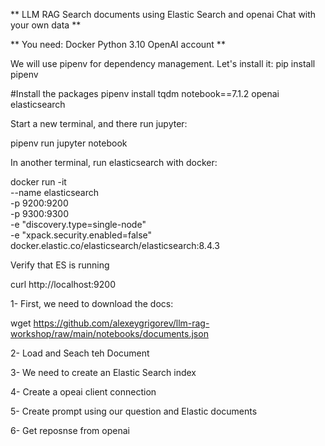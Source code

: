 ** LLM RAG 
   Search documents using Elastic Search and openai
 Chat with your own data **

** You need:
Docker
Python 3.10
OpenAI account
**

We will use pipenv for dependency management. Let's install it:
pip install pipenv

#Install the packages
pipenv install tqdm notebook==7.1.2 openai elasticsearch

Start a new terminal, and there run jupyter:

pipenv run jupyter notebook

In another terminal, run elasticsearch with docker:

docker run -it \
    --name elasticsearch \
    -p 9200:9200 \
    -p 9300:9300 \
    -e "discovery.type=single-node" \
    -e "xpack.security.enabled=false" \
    docker.elastic.co/elasticsearch/elasticsearch:8.4.3

Verify that ES is running

curl http://localhost:9200

1- First, we need to download the docs:

wget https://github.com/alexeygrigorev/llm-rag-workshop/raw/main/notebooks/documents.json

2- Load and Seach teh Document

3- We need to create an Elastic Search index

4- Create a opeai client connection

5- Create prompt using our question and Elastic documents

6- Get reposnse from openai
